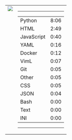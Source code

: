 
<table><tr>
<td valign="top">
  <img src="https://wakatime.com/share/@Aperture/0cd21d5d-ac4f-458d-9c71-d06f479c1297.png" />
</td>

<td valign="top">
  <hr>
  <table>
    <tr><td>Python</td><td>8:06</td></tr><tr><td>HTML</td><td>2:49</td></tr><tr><td>JavaScript</td><td>0:40</td></tr><tr><td>YAML</td><td>0:16</td></tr><tr><td>Docker</td><td>0:12</td></tr><tr><td>VimL</td><td>0:07</td></tr><tr><td>Git</td><td>0:05</td></tr><tr><td>Other</td><td>0:05</td></tr><tr><td>CSS</td><td>0:05</td></tr><tr><td>JSON</td><td>0:04</td></tr><tr><td>Bash</td><td>0:00</td></tr><tr><td>Text</td><td>0:00</td></tr><tr><td>INI</td><td>0:00</td></tr>
  </table>
  <hr>
</td>
</tr></table>

